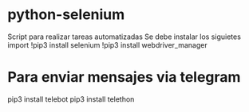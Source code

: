 # python-selenium
Script para realizar tareas automatizadas
Se debe instalar los siguietes import
!pip3 install selenium
!pip3 install webdriver_manager

# Para enviar mensajes via telegram
pip3 install telebot
pip3 install telethon
